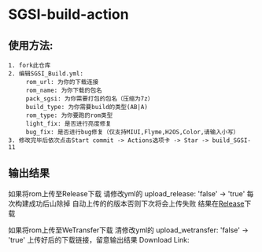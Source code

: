 # SGSI-build-action

## 使用方法:
```
1. fork此仓库
2. 编辑SGSI_Build.yml:
     rom_url: 为你的下载连接 
     rom_name: 为你下载的包名 
     pack_sgsi: 为你需要打包的包名（压缩为7z）
     build_type: 为你需要build的类型(AB|A) 
     rom_type: 为你要跑的rom类型  
     light_fix: 是否进行亮度修复
     bug_fix: 是否进行bug修复（仅支持MIUI,Flyme,H2OS,Color,请输入小写）
3. 修改完毕后依次点击Start commit -> Actions选项卡 -> Star -> build_SGSI-11
```
 
## 输出结果
如果将rom上传至Release下载 请修改yml的 upload_release: 'false' -> 'true' 
每次构建成功后山除掉 自动上传的的版本否则下次将会上传失败
结果在[Release](../../releases)下载

如果将rom上传至WeTransfer下载 清修改yml的 upload_wetransfer: 'false' -> 'true'
上传好后的下载链接，留意输出结果 Download Link:
